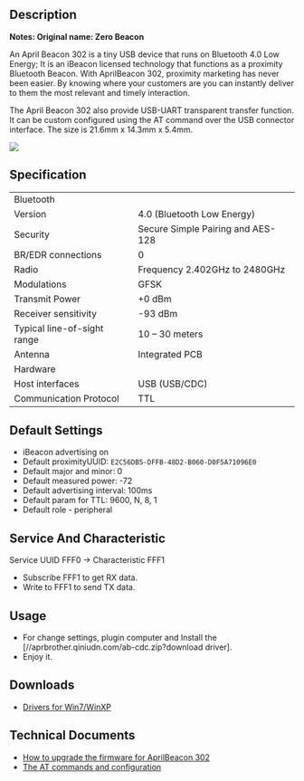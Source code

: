  

## Description

**Notes: Original name: Zero Beacon**

An April Beacon 302 is a tiny USB device that runs on Bluetooth 4.0 Low
Energy; It is an iBeacon licensed technology that functions as a
proximity Bluetooth Beacon. With AprilBeacon 302, proximity marketing
has never been easier. By knowing where your customers are you can
instantly deliver to them the most relevant and timely interaction.

The April Beacon 302 also provide USB-UART transparent transfer
function. It can be custom configured using the AT command over the USB
connector interface. The size is 21.6mm x 14.3mm x 5.4mm.

<img src="http://abcdn1.qiniudn.com/302.jpg">

## Specification

|                             |                                   |
| --------------------------- | --------------------------------- |
| Bluetooth                   |                                   |
| Version                     | 4.0 (Bluetooth Low Energy)        |
| Security                    | Secure Simple Pairing and AES-128 |
| BR/EDR connections          | 0                                 |
| Radio                       | Frequency 2.402GHz to 2480GHz     |
| Modulations                 | GFSK                              |
| Transmit Power              | \+0 dBm                           |
| Receiver sensitivity        | \-93 dBm                          |
| Typical line-of-sight range | 10 – 30 meters                    |
| Antenna                     | Integrated PCB                    |
| Hardware                    |                                   |
| Host interfaces             | USB (USB/CDC)                     |
| Communication Protocol      | TTL                               |

## Default Settings

  - iBeacon advertising on
  - Default proximityUUID: `E2C56DB5-DFFB-48D2-B060-D0F5A71096E0`
  - Default major and minor: 0
  - Default measured power: -72
  - Default advertising interval: 100ms
  - Default param for TTL: 9600, N, 8, 1
  - Default role - peripheral

## Service And Characteristic

Service UUID FFF0 -\> Characteristic FFF1

  - Subscribe FFF1 to get RX data.
  - Write to FFF1 to send TX data.

## Usage

  - For change settings, plugin computer and Install the
    \[//aprbrother.qiniudn.com/ab-cdc.zip?download driver\].
  - Enjoy it.

## Downloads

  - [Drivers for
    Win7/WinXP](http://abcdn1.qiniudn.com/ab301.zip?download)

## Technical Documents

  - [How to upgrade the firmware for AprilBeacon
    302](How_to_upgrade_the_firmware_for_AprilBeacon_302.md)
  - [The AT commands and configuration](Firmware/ZeroBeacon.md)

